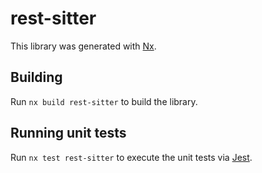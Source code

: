 # rest-sitter

This library was generated with [Nx](https://nx.dev).

## Building

Run `nx build rest-sitter` to build the library.

## Running unit tests

Run `nx test rest-sitter` to execute the unit tests via [Jest](https://jestjs.io).
